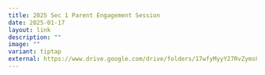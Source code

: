 ```yaml
---
title: 2025 Sec 1 Parent Engagement Session
date: 2025-01-17
layout: link
description: ""
image: ""
variant: tiptap
external: https://www.drive.google.com/drive/folders/17wfyMyyY27RvZyms8pQNwVCRCbbP4rqu
---
```

